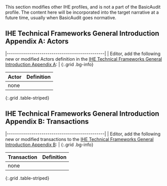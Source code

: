 <div markdown="1" class="stu-note">
This section modifies other IHE profiles, and is not a part of the BasicAudit profile. The content here will be incorporated into the target narrative at a future time, usually when BasicAudit goes normative.
</div>

## IHE Technical Frameworks General Introduction Appendix A: Actors

|------------------------------------------------|
| Editor, add the following new or modified Actors definition in the [IHE Technical Frameworks General Introduction Appendix A](https://profiles.ihe.net/GeneralIntro/ch-A.html): |
{:.grid .bg-info}

| Actor                         | Definition                                                                                |
| ----------------------------- | ------------------------------------------------------------------------------------------|
| none |  |
{:.grid .table-striped}



## IHE Technical Frameworks General Introduction Appendix B: Transactions

|------------------------------------------------|
| Editor, add the following new or modified transactions to the [IHE Technical Frameworks General Introduction Appendix B](https://profiles.ihe.net/GeneralIntro/ch-B.html): |
{:.grid .bg-info}


| Transaction                              | Definition                                                                              |
| ---------------------------------------- | --------------------------------------------------------------------------------------- |
| none |  |
{:.grid .table-striped}



